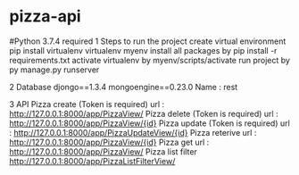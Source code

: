 # pizza-api
#Python 3.7.4 required
1 Steps to run the project
      create virtual environment
      pip install virtualenv
      virtualenv myenv
      install all packages by pip install -r requirements.txt
      activate virtualenv by myenv/scripts/activate
      run project by py manage.py runserver

2 Database 
    djongo==1.3.4
    mongoengine==0.23.0
    Name : rest

3 API
    Pizza create (Token is required)
    url : http://127.0.0.1:8000/app/PizzaView/
    Pizza delete (Token is required)
    url : http://127.0.0.1:8000/app/PizzaView/{id}
    Pizza update (Token is required)
    url : http://127.0.0.1:8000/app/PizzaUpdateView/{id}
    Pizza reterive 
    url : http://127.0.0.1:8000/app/PizzaView/{id}
    Pizza get 
    url : http://127.0.0.1:8000/app/PizzaView/
    Pizza list filter
    http://127.0.0.1:8000/app/PizzaListFilterView/


